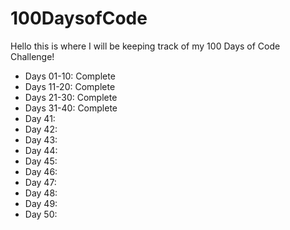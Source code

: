 # 100DaysofCode

Hello this is where I will be keeping track of my 100 Days of Code Challenge!

- Days 01-10: Complete
- Days 11-20: Complete
- Days 21-30: Complete
- Days 31-40: Complete
- Day 41:
- Day 42:
- Day 43:
- Day 44:
- Day 45:
- Day 46:
- Day 47:
- Day 48:
- Day 49:
- Day 50:
